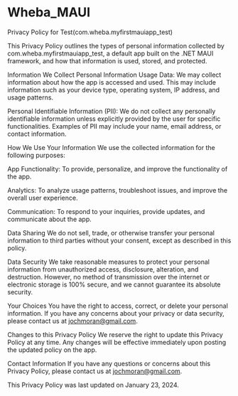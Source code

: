 # Wheba_MAUI

Privacy Policy for Test(com.wheba.myfirstmauiapp_test)

This Privacy Policy outlines the types of personal information collected by com.wheba.myfirstmauiapp_test, a default app built on the .NET MAUI framework, and how that information is used, stored, and protected.

Information We Collect
Personal Information
Usage Data: We may collect information about how the app is accessed and used. This may include information such as your device type, operating system, IP address, and usage patterns.

Personal Identifiable Information (PII): We do not collect any personally identifiable information unless explicitly provided by the user for specific functionalities. Examples of PII may include your name, email address, or contact information.

How We Use Your Information
We use the collected information for the following purposes:

App Functionality: To provide, personalize, and improve the functionality of the app.

Analytics: To analyze usage patterns, troubleshoot issues, and improve the overall user experience.

Communication: To respond to your inquiries, provide updates, and communicate about the app.

Data Sharing
We do not sell, trade, or otherwise transfer your personal information to third parties without your consent, except as described in this policy.

Data Security
We take reasonable measures to protect your personal information from unauthorized access, disclosure, alteration, and destruction. However, no method of transmission over the internet or electronic storage is 100% secure, and we cannot guarantee its absolute security.

Your Choices
You have the right to access, correct, or delete your personal information. If you have any concerns about your privacy or data security, please contact us at jochmoran@gmail.com.

Changes to this Privacy Policy
We reserve the right to update this Privacy Policy at any time. Any changes will be effective immediately upon posting the updated policy on the app.

Contact Information
If you have any questions or concerns about this Privacy Policy, please contact us at jochmoran@gmail.com.

This Privacy Policy was last updated on January 23, 2024.
